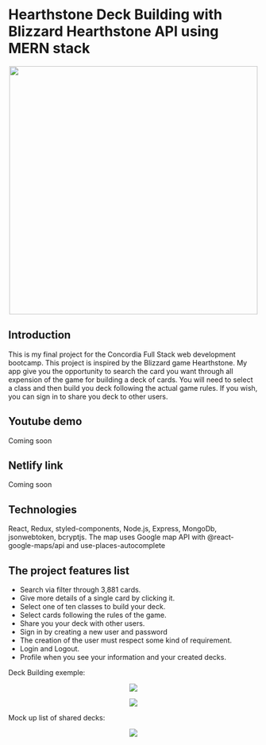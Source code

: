 # Hearthstone Deck Building with Blizzard Hearthstone API using MERN stack

<p align="center"><img src="./images/card_search.png" width="500"></p>

## Introduction

This is my final project for the Concordia Full Stack web development bootcamp.
This project is inspired by the Blizzard game Hearthstone. My app give you the opportunity to search the card you want through all expension of the game for building a deck of cards.
You will need to select a class and then build you deck following the actual game rules. If you wish, you can sign in to share you deck to other users.

## Youtube demo

Coming soon

## Netlify link

Coming soon

## Technologies

React, Redux, styled-components, Node.js, Express, MongoDb, jsonwebtoken, bcryptjs.
The map uses Google map API with @react-google-maps/api and use-places-autocomplete

## The project features list

- Search via filter through 3,881 cards.
- Give more details of a single card by clicking it.
- Select one of ten classes to build your deck.
- Select cards following the rules of the game.
- Share you your deck with other users.
- Sign in by creating a new user and password
- The creation of the user must respect some kind of requirement.
- Login and Logout.
- Profile when you see your information and your created decks.

Deck Building exemple:

<p align="center"><img src="./images/classes_selection.png"></p>

<p align="center"><img src="./images/exemple_deck_building.png"></p>

Mock up list of shared decks:

<p align="center"><img src="./images/mockup_premade_list _deck.png"></p>
